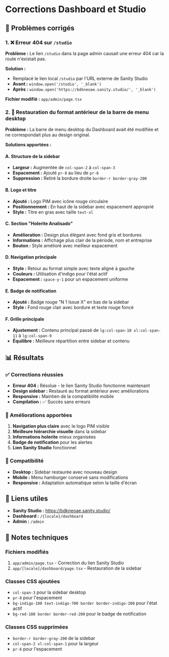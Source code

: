 # Corrections Dashboard et Studio

## 🔧 Problèmes corrigés

### 1. ❌ Erreur 404 sur `/studio`

**Problème :** Le lien `/studio` dans la page admin causait une erreur 404 car la route n'existait pas.

**Solution :** 
- Remplacé le lien local `/studio` par l'URL externe de Sanity Studio
- **Avant :** `window.open('/studio', '_blank')`
- **Après :** `window.open('https://bdkneoae.sanity.studio/', '_blank')`

**Fichier modifié :** `app/admin/page.tsx`

### 2. 🎨 Restauration du format antérieur de la barre de menu desktop

**Problème :** La barre de menu desktop du Dashboard avait été modifiée et ne correspondait plus au design original.

**Solutions apportées :**

#### A. Structure de la sidebar
- **Largeur :** Augmentée de `col-span-2` à `col-span-3`
- **Espacement :** Ajouté `pr-8` au lieu de `pr-6`
- **Suppression :** Retiré la bordure droite `border-r border-gray-200`

#### B. Logo et titre
- **Ajouté :** Logo PIM avec icône rouge circulaire
- **Positionnement :** En haut de la sidebar avec espacement approprié
- **Style :** Titre en gras avec taille `text-xl`

#### C. Section "Holerite Analisado"
- **Amélioration :** Design plus élégant avec fond gris et bordures
- **Informations :** Affichage plus clair de la période, nom et entreprise
- **Bouton :** Style amélioré avec meilleur espacement

#### D. Navigation principale
- **Style :** Retour au format simple avec texte aligné à gauche
- **Couleurs :** Utilisation d'indigo pour l'état actif
- **Espacement :** `space-y-1` pour un espacement uniforme

#### E. Badge de notification
- **Ajouté :** Badge rouge "N 1 Issue X" en bas de la sidebar
- **Style :** Fond rouge clair avec bordure et texte rouge foncé

#### F. Grille principale
- **Ajustement :** Contenu principal passé de `lg:col-span-10 xl:col-span-11` à `lg:col-span-9`
- **Équilibre :** Meilleure répartition entre sidebar et contenu

## 📊 Résultats

### ✅ Corrections réussies
- **Erreur 404 :** Résolue - le lien Sanity Studio fonctionne maintenant
- **Design sidebar :** Restauré au format antérieur avec améliorations
- **Responsive :** Maintien de la compatibilité mobile
- **Compilation :** ✅ Succès sans erreurs

### 🎯 Améliorations apportées
1. **Navigation plus claire** avec le logo PIM visible
2. **Meilleure hiérarchie visuelle** dans la sidebar
3. **Informations holerite** mieux organisées
4. **Badge de notification** pour les alertes
5. **Lien Sanity Studio** fonctionnel

### 📱 Compatibilité
- **Desktop :** Sidebar restaurée avec nouveau design
- **Mobile :** Menu hamburger conservé sans modifications
- **Responsive :** Adaptation automatique selon la taille d'écran

## 🔗 Liens utiles

- **Sanity Studio :** https://bdkneoae.sanity.studio/
- **Dashboard :** `/{locale}/dashboard`
- **Admin :** `/admin`

## 📝 Notes techniques

### Fichiers modifiés
1. `app/admin/page.tsx` - Correction du lien Sanity Studio
2. `app/[locale]/dashboard/page.tsx` - Restauration de la sidebar

### Classes CSS ajoutées
- `col-span-3` pour la sidebar desktop
- `pr-8` pour l'espacement
- `bg-indigo-100 text-indigo-700 border border-indigo-200` pour l'état actif
- `bg-red-100 border border-red-200` pour le badge de notification

### Classes CSS supprimées
- `border-r border-gray-200` de la sidebar
- `col-span-2 xl:col-span-1` pour la largeur
- `pr-6` pour l'espacement 